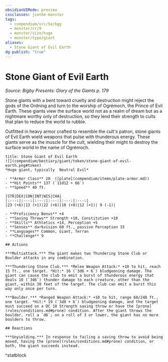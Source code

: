 ```yaml
---
obsidianUIMode: preview
cssclasses: json5e-monster
tags:
  - compendium/src/5e/bgg
  - monster/cr/9
  - monster/size/huge
  - monster/type/giant
aliases:
  - Stone Giant of Evil Earth
dg-publish: "true"
---
```

# Stone Giant of Evil Earth
*Source: Bigby Presents: Glory of the Giants p. 179*  

Stone giants with a bent toward cruelty and destruction might reject the gods of the Ordning and turn to the worship of Ogrémoch, the Prince of Evil Earth. These giants view the surface world not as a realm of dream but as a nightmare worthy only of destruction, so they lend their strength to cults that plan to reduce the world to rubble.

Outfitted in heavy armor crafted to resemble the cult's patron, stone giants of Evil Earth wield weapons that pulse with thunderous energy. These giants serve as the muscle for the cult, wielding their might to destroy the surface world in the name of Ogrémoch.

```ad-statblock
title: Stone Giant of Evil Earth
![](compendium/bestiary/giant/token/stone-giant-of-evil-earth.png#token)
*Huge giant, typically  Neutral Evil*

- **Armor Class** 20  ([plate](compendium/items/plate-armor.md))
- **Hit Points** 137 (`11d12 + 66`)
- **Speed** 40 ft.

|STR|DEX|CON|INT|WIS|CHA|
|:---:|:---:|:---:|:---:|:---:|:---:|
|23 (+6)|13 (+1)|22 (+6)|10 (+0)|12 (+1)| 9 (-1)|

- **Proficiency Bonus** +4
- **Saving Throws** Strength +10, Constitution +10
- **Skills** Athletics +14, Perception +5
- **Senses** darkvision 60 ft., passive Perception 15
- **Languages** Common, Giant, Terran
- **Challenge** 9

## Actions

***Multiattack.*** The giant makes two Thundering Stone Club or Boulder attacks in any combination.

***Thundering Stone Club.*** *Melee Weapon Attack:* +10 to hit, reach 15 ft., one target. *Hit:* 16 (`3d6 + 6`) bludgeoning damage. The giant can cause the club to emit a burst of thunderous energy that deals 10 (`3d6`) thunder damage to each creature, other than the giant, within 30 feet of the target. The club can emit a burst this way only once per turn.

***Boulder.*** *Ranged Weapon Attack:* +10 to hit, range 60/240 ft., one target. *Hit:* 19 (`3d8 + 6`) bludgeoning damage, and the target must succeed on a DC 18 Strength saving throw or have the [prone](rules/conditions.md#prone) condition. After the giant throws the boulder, roll a `d6`; on a roll of 3 or lower, the giant has no more boulders to throw.

## Reactions

***Unyielding.*** In response to failing a saving throw to avoid being moved, having the [prone](rules/conditions.md#prone) condition, or both, the giant succeeds instead.
```
^statblock